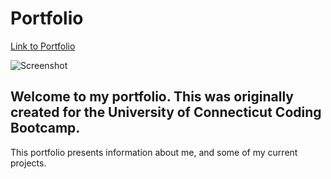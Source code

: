 # Portfolio

[Link to Portfolio](https://marikadicarlo.github.io/horiseon-tools/)

![Screenshot]()


## Welcome to my portfolio. This was originally created for the University of Connecticut Coding Bootcamp.
This portfolio presents information about me, and some of my current projects.